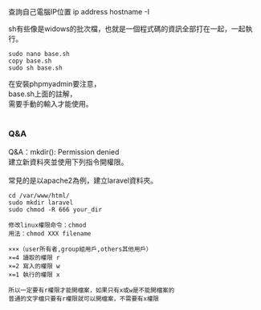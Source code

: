查詢自己電腦IP位置
ip address
hostname -I

sh有些像是widows的批次檔，也就是一個程式碼的資訊全部打在一起，一起執行。<br>

~~~
sudo nano base.sh
copy base.sh
sudo sh base.sh
~~~

在安裝phpmyadmin要注意，<br>
base.sh上面的註解，<br>
需要手動的輸入才能使用。<br>
<br>

### Q&A
Q&A：mkdir(): Permission denied<br>
建立新資料夾並使用下列指令開權限。<br>
<br>
常見的是以apache2為例，建立laravel資料夾。

~~~
cd /var/www/html/
sudo mkdir laravel
sudo chmod -R 666 your_dir

修改linux權限命令：chmod
用法：chmod XXX filename

×××（user所有者,group組用戶,others其他用戶）
×=4 讀取的權限 r
×=2 寫入的權限 w
×=1 執行的權限 x

所以一定要有r權限才能開檔案，如果只有x或w是不能開檔案的
普通的文字檔只要有r權限就可以開檔案，不需要有x權限
~~~


